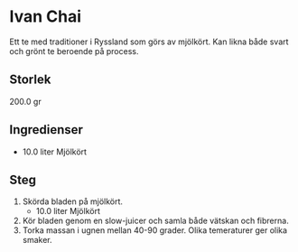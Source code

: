 # Ivan Chai
Ett te med traditioner i Ryssland som görs av mjölkört. Kan likna både svart och grönt te beroende på process.

## Storlek
200.0 gr 

## Ingredienser
- 10.0 liter Mjölkört

## Steg
1. Skörda bladen på mjölkört.
    - 10.0 liter Mjölkört
2. Kör bladen genom en slow-juicer och samla både vätskan och fibrerna.
3. Torka massan i ugnen mellan 40-90 grader. Olika temeraturer ger olika smaker.
